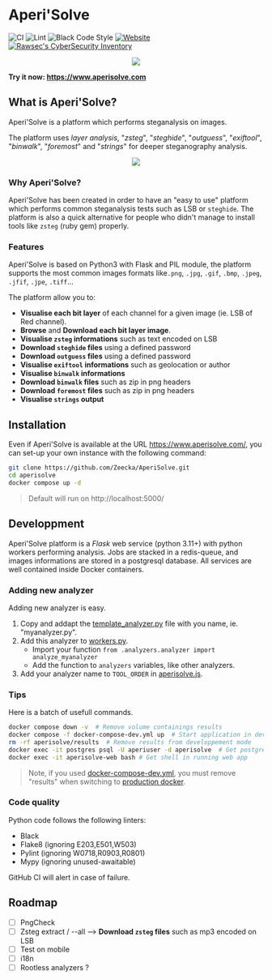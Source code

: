 # Aperi'Solve

![CI](https://github.com/Zeecka/AperiSolve/actions/workflows/releases.yml/badge.svg)
![Lint](https://github.com/Zeecka/AperiSolve/actions/workflows/lint.yml/badge.svg)
![Black Code Style](https://img.shields.io/badge/code%20style-black-000000.svg)
[![Website](https://img.shields.io/website?url=https%3A%2F%2Faperisolve.com)](https://aperisolve.com/)
[![Rawsec's CyberSecurity Inventory](https://inventory.raw.pm/img/badges/Rawsec-inventoried-FF5050_flat.svg)](https://inventory.raw.pm/tools.html#Aperi'Solve)

<p align="center"><a href="https://www.aperisolve.com"><img src="https://raw.githubusercontent.com/Zeecka/AperiSolve/main/examples/screenshot.png"/></a></p>

<b>Try it now: https://www.aperisolve.com</b>

## What is Aperi'Solve?

Aperi'Solve is a platform which performs steganalysis on images.<br/>

The platform uses *layer analysis*, "*zsteg*", "*steghide*", "*outguess*", "*exiftool*", "*binwalk*", "*foremost*" and "*strings*" for deeper steganography analysis.

<p align="center"><a href="https://www.aperisolve.com"><img src="https://i.imgur.com/qiR1mlT.gif"/></a></p>
 
### Why Aperi'Solve?

Aperi'Solve has been created in order to have an "easy to use" platform which performs common steganalysis tests such as LSB or `steghide`. The platform is also a quick alternative for people who didn't manage to install tools like `zsteg` (ruby gem) properly.

### Features

Aperi'Solve is based on Python3 with Flask and PIL module, the platform supports the most common images formats like`.png`, `.jpg`, `.gif`, `.bmp`, `.jpeg`, `.jfif`, `.jpe`, `.tiff`...

The platform allow you to:
- **Visualise each bit layer** of each channel for a given image (ie. LSB of Red channel).
- **Browse** and **Download each bit layer image**.
- **Visualise `zsteg` informations** such as text encoded on LSB
- **Download `steghide` files** using a defined password
- **Download `outguess` files** using a defined password
- **Visualise `exiftool` informations** such as geolocation or author
- **Visualise `binwalk` informations**
- **Download `binwalk` files** such as zip in png headers
- **Download `foremost` files** such as zip in png headers
- **Visualise `strings` output**

## Installation

Even if Aperi'Solve is available at the URL https://www.aperisolve.com/, you can set-up your own instance with the following command:

```bash
git clone https://github.com/Zeecka/AperiSolve.git
cd aperisolve
docker compose up -d
```

> Default will run on http://localhost:5000/

## Developpment

Aperi'Solve platform is a *Flask* web service (python 3.11+) with python workers performing analysis.
Jobs are stacked in a redis-queue, and images informations are stored in a postgresql database.
All services are well contained inside Docker containers.

### Adding new analyzer

Adding new analyzer is easy.

1. Copy and addapt the [template_analyzer.py](aperisolve/analyzers/template_analyzer.py) file with you name, ie. "myanalyzer.py".
2. Add this analyzer to [workers.py](aperisolve/workers.py).
    - Import your function `from .analyzers.analyzer import analyze_myanalyzer`
    - Add the function to `analyzers` variables, like other analyzers.
3. Add your analyzer name to `TOOL_ORDER` in [aperisolve.js](aperisolve/static/js/aperisolve.js).

### Tips

Here is a batch of usefull commands.

```bash
docker compose down -v  # Remove volume containings results
docker compose -f docker-compose-dev.yml up  # Start application in developpement mode
rm -rf aperisolve/results  # Remove results from developpement mode
docker exec -it postgres psql -U aperiuser -d aperisolve  # Get postgresql shell
docker exec -it aperisolve-web bash # Get shell in running web app
```

> Note, if you used [docker-compose-dev.yml](docker-compose-dev.yml), you must remove "results" when switching to [production docker](docker-compose.yml).

### Code quality

Python code follows the following linters:

- Black
- Flake8  (ignoring E203,E501,W503)
- Pylint (ignoring W0718,R0903,R0801)
- Mypy (ignoring unused-awaitable)

GitHub CI will alert in case of failure.

## Roadmap

- [ ] PngCheck
- [ ] Zsteg extract / --all --> **Download `zsteg` files** such as mp3 encoded on LSB
- [ ] Test on mobile
- [ ] i18n
- [ ] Rootless analyzers ?